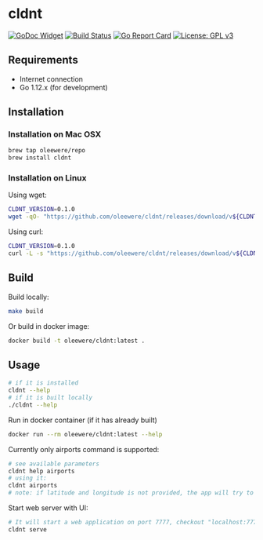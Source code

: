 # cldnt

[![GoDoc Widget](https://godoc.org/github.com/oleewere/cldnt?status.svg)](https://godoc.org/github.com/oleewere/cldnt)
[![Build Status](https://travis-ci.org/oleewere/cldnt.svg?branch=master)](https://travis-ci.org/oleewere/cldnt)
[![Go Report Card](https://goreportcard.com/badge/github.com/oleewere/cldnt)](https://goreportcard.com/report/github.com/oleewere/cldnt)
[![License: GPL v3](https://img.shields.io/badge/License-GPLv3-blue.svg)](https://www.gnu.org/licenses/gpl-3.0)

## Requirements

- Internet connection
- Go 1.12.x (for development)

## Installation 

### Installation on Mac OSX
```bash
brew tap oleewere/repo
brew install cldnt
```

### Installation on Linux

Using wget:
```bash
CLDNT_VERSION=0.1.0
wget -qO- "https://github.com/oleewere/cldnt/releases/download/v${CLDNT_VERSION}/cldnt_${CLDNT_VERSION}_linux_64-bit.tar.gz" | tar -C /usr/bin -zxv cldntl
```

Using curl:
```bash
CLDNT_VERSION=0.1.0
curl -L -s "https://github.com/oleewere/cldnt/releases/download/v${CLDNT_VERSION}/cldnt_${CLDNT_VERSION}_linux_64-bit.tar.gz" | tar -C /usr/bin -xzv cldnt
```

## Build

Build locally: 

```bash
make build
```

Or build in docker image:

```bash
docker build -t oleewere/cldnt:latest .
```

## Usage

```bash
# if it is installed
cldnt --help
# if it is built locally
./cldnt --help
```

Run in docker container (if it has already built)

```bash
docker run --rm oleewere/cldnt:latest --help
```

Currently only airports command is supported:

```bash
# see available parameters
cldnt help airports
# using it:
cldnt airports
# note: if latitude and longitude is not provided, the app will try to calculate those details by the public IP
```

Start web server with UI:

```bash
# It will start a web application on port 7777, checkout "localhost:7777"
cldnt serve
```
